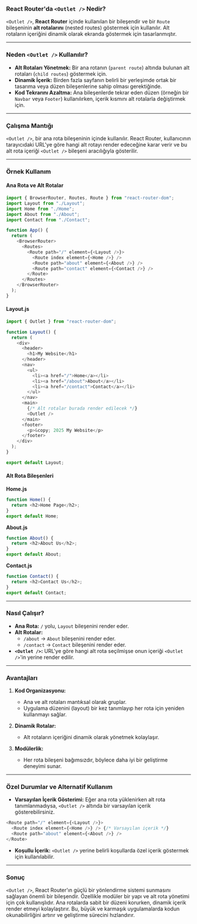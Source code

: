 ### **React Router'da `<Outlet />` Nedir?**

`<Outlet />`, **React Router** içinde kullanılan bir bileşendir ve bir `Route` bileşeninin **alt rotalarını** (nested routes) göstermek için kullanılır. Alt rotaların içeriğini dinamik olarak ekranda göstermek için tasarlanmıştır.

---

### **Neden `<Outlet />` Kullanılır?**
- **Alt Rotaları Yönetmek:** Bir ana rotanın (`parent route`) altında bulunan alt rotaları (`child routes`) göstermek için.
- **Dinamik İçerik:** Birden fazla sayfanın belirli bir yerleşimde ortak bir tasarıma veya düzen bileşenlerine sahip olması gerektiğinde.
- **Kod Tekrarını Azaltma:** Ana bileşenlerde tekrar eden düzen (örneğin bir `Navbar` veya `Footer`) kullanılırken, içerik kısmını alt rotalarla değiştirmek için.

---

### **Çalışma Mantığı**
`<Outlet />`, bir ana rota bileşeninin içinde kullanılır. React Router, kullanıcının tarayıcıdaki URL'ye göre hangi alt rotayı render edeceğine karar verir ve bu alt rota içeriği `<Outlet />` bileşeni aracılığıyla gösterilir.

---

### **Örnek Kullanım**

#### **Ana Rota ve Alt Rotalar**
```javascript
import { BrowserRouter, Routes, Route } from "react-router-dom";
import Layout from "./Layout";
import Home from "./Home";
import About from "./About";
import Contact from "./Contact";

function App() {
  return (
    <BrowserRouter>
      <Routes>
        <Route path="/" element={<Layout />}>
          <Route index element={<Home />} />
          <Route path="about" element={<About />} />
          <Route path="contact" element={<Contact />} />
        </Route>
      </Routes>
    </BrowserRouter>
  );
}
```

#### **Layout.js**
```javascript
import { Outlet } from "react-router-dom";

function Layout() {
  return (
    <div>
      <header>
        <h1>My Website</h1>
      </header>
      <nav>
        <ul>
          <li><a href="/">Home</a></li>
          <li><a href="/about">About</a></li>
          <li><a href="/contact">Contact</a></li>
        </ul>
      </nav>
      <main>
        {/* Alt rotalar burada render edilecek */}
        <Outlet />
      </main>
      <footer>
        <p>&copy; 2025 My Website</p>
      </footer>
    </div>
  );
}

export default Layout;
```

#### **Alt Rota Bileşenleri**
**Home.js**
```javascript
function Home() {
  return <h2>Home Page</h2>;
}
export default Home;
```

**About.js**
```javascript
function About() {
  return <h2>About Us</h2>;
}
export default About;
```

**Contact.js**
```javascript
function Contact() {
  return <h2>Contact Us</h2>;
}
export default Contact;
```

---

### **Nasıl Çalışır?**
- **Ana Rota:** `/` yolu, `Layout` bileşenini render eder.
- **Alt Rotalar:**
  - `/about` → `About` bileşenini render eder.
  - `/contact` → `Contact` bileşenini render eder.
- **`<Outlet />`:** URL'ye göre hangi alt rota seçilmişse onun içeriği `<Outlet />`'in yerine render edilir.

---

### **Avantajları**
1. **Kod Organizasyonu:**
   - Ana ve alt rotaları mantıksal olarak gruplar.
   - Uygulama düzenini (layout) bir kez tanımlayıp her rota için yeniden kullanmayı sağlar.

2. **Dinamik Rotalar:**
   - Alt rotaların içeriğini dinamik olarak yönetmek kolaylaşır.

3. **Modülerlik:**
   - Her rota bileşeni bağımsızdır, böylece daha iyi bir geliştirme deneyimi sunar.

---

### **Özel Durumlar ve Alternatif Kullanım**
- **Varsayılan İçerik Gösterimi:**
  Eğer ana rota yüklenirken alt rota tanımlanmadıysa, `<Outlet />` altında bir varsayılan içerik gösterebilirsiniz.

```javascript
<Route path="/" element={<Layout />}>
  <Route index element={<Home />} /> {/* Varsayılan içerik */}
  <Route path="about" element={<About />} />
</Route>
```

- **Koşullu İçerik:**
  `<Outlet />` yerine belirli koşullarda özel içerik göstermek için kullanılabilir.

---

### **Sonuç**
`<Outlet />`, React Router'ın güçlü bir yönlendirme sistemi sunmasını sağlayan önemli bir bileşendir. Özellikle modüler bir yapı ve alt rota yönetimi için çok kullanışlıdır. Ana rotalarda sabit bir düzeni korurken, dinamik içerik render etmeyi kolaylaştırır. Bu, büyük ve karmaşık uygulamalarda kodun okunabilirliğini artırır ve geliştirme sürecini hızlandırır.